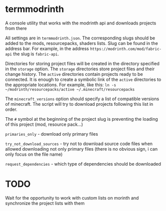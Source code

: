 # termmodrinth
A console utility that works with the modrinth api and downloads projects from there

All settings are in `termmodrinth.json`. The corresponding slugs should be added to the mods, resourcepacks, shaders lists. Slug can be found in the address bar. For example, in the address `https://modrinth.com/mod/fabric-api` the slug is `fabric-api`.

Directories for storing project files will be created in the directory specified in the `storage` option. The `storage` directories store project files and their change history. The `active` directories contain projects ready to be connected. It is enough to create a symbolic link of the `active` directories to the appropriate locations. For example, like this: `ln -s ~/modrinth/resourcepacks/active ~/.minecraft/resourcepacks`

The `minecraft_versions` option should specify a list of compatible versions of minecraft. The script will try to download projects following this list in order.

The `#` symbol at the beginning of the project slug is preventing the loading of this project (mod, resource pack...)

`primaries_only` - download only primary files

`try_not_download_sources` - try not to download source code files when allowed downloading not only primary files (there is no obvious sign, i can only focus on the file name)

`request_dependencies` - which type of dependencies should be downloaded

# TODO
Wait for the opportunity to work with custom lists on morinth and synchronize the project lists with them
